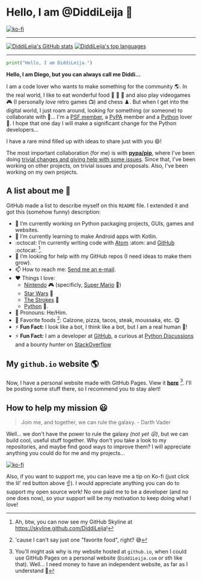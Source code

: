 # Hello, I am @DiddiLeija :wave:

[![ko-fi](https://ko-fi.com/img/githubbutton_sm.svg)](https://ko-fi.com/G2G3AL6D6)

***

[![DiddiLeija's GitHub stats](https://github-readme-stats.vercel.app/api?username=DiddiLeija&theme=merko&show_icons=true&include_all_commits=true)](https://github.com/anuraghazra/github-readme-stats) [![DiddiLeija's top languages](https://github-readme-stats.vercel.app/api/top-langs/?username=DiddiLeija&theme=merko&layout=compact&show_icons=true)](https://github.com/anuraghazra/github-readme-stats)

<!---
Ah, if this changes in the future, I became an A++ in the GitHub stats.

Date: 01/10/2022
--->

***

```python
print("Hello, I am DiddiLeija.")
```

**Hello, I am Diego, but you can always call me Diddi...**

I am a code lover who wants to make something for the community :earth_americas:. In the real world, I like to eat wonderful food :pizza:
:cut_of_meat: :taco: and also play videogames :video_game: (I personally _love_ retro games :tv:) and chess :chess_pawn:.
But when I get into the digital world, I just roam around, looking for something (or someone) to collaborate with :thinking:... I'm a 
[PSF member](http://python.org/users/DiddiLeija), a [PyPA](https://pypa.io) member and a [Python](http://python.org) lover :snake:. I hope that one day I will
make a significant change for the Python developers...

I have a rare mind filled up with ideas to share just with you :smile:!

<!---
Is this an easter egg? Yes, it is!

These are some "thank you, folks" messages.

The PyPA gave me my first developer opportunity in Pip. Thanks!
https://github.com/pypa/pip/blob/9cf35b25e25a47b41480d5b2dc82b8ebd1eeb6a0/AUTHORS.txt#L193

Thea Flowers, and the Nox team, also helped me a lot to grow!
https://github.com/theacodes/nox/graphs/contributors
--->

The most important collaboration (for me) is with **[pypa/pip](https://github.com/pypa/pip)**, where I've been doing
[trivial changes and giving help with some issues](https://github.com/pypa/pip/issues?q=author%3ADiddiLeija). Since that, I've been
working on other projects, on trivial issues and proposals. Also, I've been working on my own projects.

## A list about me :memo:

GitHub made a list to describe myself on this `README` file. I extended it and got this (somehow funny) description:

- :telescope: I’m currently working on Python packaging projects, GUIs, games and websites.
- :seedling: I’m currently learning to make Android apps with Kotlin.
- :octocat: I’m currently writing code with [Atom](http://atom.io) :atom: and [GitHub](http://github.com) :octocat: [^1].
- :thinking: I’m looking for help with my GitHub repos \(I need ideas to make them grow\).
- :mailbox: How to reach me: [Send me an e-mail](mailto:dr01191115@gmail.com).
- :heart: Things I love:
  - [Nintendo](http://nintendo.com) :video_game: \(specificly, [Super Mario](http://mario.nintendo.com) :mushroom:\)
  - [Star Wars](https://starwars.com) :movie_camera:
  - [The Strokes](https://en.wikipedia.org/wiki/The_Strokes) :guitar:
  - [Python](http://python.org) :snake:.
- :man: Pronouns: He/Him.
- :fork_and_knife: Favorite foods [^2]: Calzone, pizza, tacos, steak, moussaka, etc. :yum:
- :zap: **Fun Fact:** I look like a bot, I think like a bot, but I am a real human :man:!
- :zap: **Fun Fact:** I am a developer at [GitHub](https://github.com), a curious at [Python Discussions](https://discuss.python.org) and a bounty hunter on [StackOverflow](http://stackoverflow.com)

## My `github.io` website :earth_americas:

Now, I have a personal website made with GitHub Pages. View it **[here](http://DiddiLeija.github.io)** [^3]. I'll be posting some stuff there, so I recommend you to
stay alert!

## How to help my mission :smiley:

> Join me, and together, we can rule the galaxy.
> \- Darth Vader

Well... we don't have the power to rule the galaxy _(not yet :stuck_out_tongue_winking_eye:)_, but we can build cool, useful stuff together. Why don't you take a look to my
repositories, and maybe find good ways to improve them? I will appreciate anything you could do for me and my projects...

[![ko-fi](https://ko-fi.com/img/githubbutton_sm.svg)](https://ko-fi.com/G2G3AL6D6)

Also, if you want to support me, you can leave me a tip on Ko-fi (just click the lil' red button above :point_up:). I would appreciate anything you can do to
support my open source work! No one paid me to be a developer (and no one does now), so your support will be my motivation to keep doing what I love!

<!---
DiddiLeija/DiddiLeija is a ✨ special ✨ repository because its `README.md` (this file) appears on your GitHub profile.
You can click the Preview link to take a look at your changes.
--->

[^1]: Ah, btw, you can now see my GitHub Skyline at https://skyline.github.com/DiddiLeija!
[^2]: 'cause I can't say just one "favorite food", right? :sweat_smile:
[^3]: You'll might ask why is my website hosted at `github.io`, when I could use GitHub Pages on a personal website (`DiddiLeija.com` or sth like that). Well... I need money to have an independent website, as far as I understand :money_with_wings:
